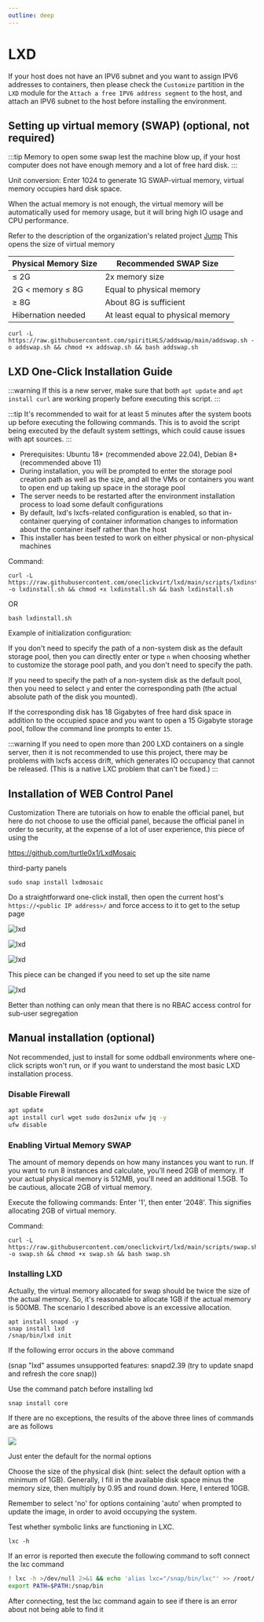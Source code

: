```yaml
---
outline: deep
---
```


# LXD

If your host does not have an IPV6 subnet and you want to assign IPV6 addresses to containers, then please check the ```Customize``` partition in the ```LXD``` module for the ```Attach a free IPV6 address segment``` to the host, and attach an IPV6 subnet to the host before installing the environment.


## Setting up virtual memory (SWAP) (optional, not required)

:::tip
Memory to open some swap lest the machine blow up, if your host computer does not have enough memory and a lot of free hard disk.
:::

Unit conversion: Enter 1024 to generate 1G SWAP-virtual memory, virtual memory occupies hard disk space.

When the actual memory is not enough, the virtual memory will be automatically used for memory usage, but it will bring high IO usage and CPU performance.

Refer to the description of the organization's related project [Jump](https://github.com/oneclickvirt/ecs/blob/master/README_NEW_USER.md) This opens the size of virtual memory

| Physical Memory Size | Recommended SWAP Size |
| -------------------- | --------------------- |
| ≤ 2G                | 2x memory size        |
| 2G < memory ≤ 8G    | Equal to physical memory |
| ≥ 8G                | About 8G is sufficient |
| Hibernation needed  | At least equal to physical memory |

```shell
curl -L https://raw.githubusercontent.com/spiritLHLS/addswap/main/addswap.sh -o addswap.sh && chmod +x addswap.sh && bash addswap.sh
```

## LXD One-Click Installation Guide

:::warning
If this is a new server, make sure that both ```apt update``` and ```apt install curl``` are working properly before executing this script.
:::

:::tip
It's recommended to wait for at least 5 minutes after the system boots up before executing the following commands. This is to avoid the script being executed by the default system settings, which could cause issues with apt sources.
:::

- Prerequisites: Ubuntu 18+ (recommended above 22.04), Debian 8+ (recommended above 11)
- During installation, you will be prompted to enter the storage pool creation path as well as the size, and all the VMs or containers you want to open end up taking up space in the storage pool
- The server needs to be restarted after the environment installation process to load some default configurations
- By default, lxd's lxcfs-related configuration is enabled, so that in-container querying of container information changes to information about the container itself rather than the host
- This installer has been tested to work on either physical or non-physical machines

Command:

```shell
curl -L https://raw.githubusercontent.com/oneclickvirt/lxd/main/scripts/lxdinstall.sh -o lxdinstall.sh && chmod +x lxdinstall.sh && bash lxdinstall.sh
```

OR

```shell
bash lxdinstall.sh
```

Example of initialization configuration:

If you don't need to specify the path of a non-system disk as the default storage pool, then you can directly enter or type ```n``` when choosing whether to customize the storage pool path, and you don't need to specify the path.

If you need to specify the path of a non-system disk as the default pool, then you need to select ```y``` and enter the corresponding path (the actual absolute path of the disk you mounted).

If the corresponding disk has 18 Gigabytes of free hard disk space in addition to the occupied space and you want to open a 15 Gigabyte storage pool, follow the command line prompts to enter ```15```.

:::warning
If you need to open more than 200 LXD containers on a single server, then it is not recommended to use this project, there may be problems with lxcfs access drift, which generates IO occupancy that cannot be released. (This is a native LXC problem that can't be fixed.)
:::

## Installation of WEB Control Panel

Customization There are tutorials on how to enable the official panel, but here do not choose to use the official panel, because the official panel in order to security, at the expense of a lot of user experience, this piece of using the

https://github.com/turtle0x1/LxdMosaic

third-party panels

```shell
sudo snap install lxdmosaic
```

Do a straightforward one-click install, then open the current host's ```https://<public IP address>/``` and force access to it to get to the setup page

![lxd](images/lxdd1.png)

![lxd](images/lxdd2.png)

![lxd](images/lxdd3.png)

This piece can be changed if you need to set up the site name

![lxd](images/lxdd4.png)

Better than nothing can only mean that there is no RBAC access control for sub-user segregation

## Manual installation (optional)

Not recommended, just to install for some oddball environments where one-click scripts won't run, or if you want to understand the most basic LXD installation process.

### Disable Firewall

```bash
apt update
apt install curl wget sudo dos2unix ufw jq -y
ufw disable
```

### Enabling Virtual Memory SWAP

The amount of memory depends on how many instances you want to run. If you want to run 8 instances and calculate, you'll need 2GB of memory. If your actual physical memory is 512MB, you'll need an additional 1.5GB. To be cautious, allocate 2GB of virtual memory.

Execute the following commands: Enter '1', then enter '2048'. This signifies allocating 2GB of virtual memory.

Command:

```shell
curl -L https://raw.githubusercontent.com/oneclickvirt/lxd/main/scripts/swap.sh -o swap.sh && chmod +x swap.sh && bash swap.sh
```

### Installing LXD

Actually, the virtual memory allocated for swap should be twice the size of the actual memory. So, it's reasonable to allocate 1GB if the actual memory is 500MB. The scenario I described above is an excessive allocation.

```
apt install snapd -y
snap install lxd
/snap/bin/lxd init
```

If the following error occurs in the above command

(snap "lxd" assumes unsupported features: snapd2.39 (try to update snapd and refresh the core snap))

Use the command patch before installing lxd

```
snap install core
```

If there are no exceptions, the results of the above three lines of commands are as follows

![](images/lxdd0.png)

Just enter the default for the normal options

Choose the size of the physical disk (hint: select the default option with a minimum of 1GB). Generally, I fill in the available disk space minus the memory size, then multiply by 0.95 and round down. Here, I entered 10GB.

Remember to select 'no' for options containing 'auto' when prompted to update the image, in order to avoid occupying the system.

Test whether symbolic links are functioning in LXC.

```
lxc -h
```

If an error is reported then execute the following command to soft connect the lxc command

```bash
! lxc -h >/dev/null 2>&1 && echo 'alias lxc="/snap/bin/lxc"' >> /root/.bashrc && source /root/.bashrc
export PATH=$PATH:/snap/bin
```

After connecting, test the lxc command again to see if there is an error about not being able to find it


